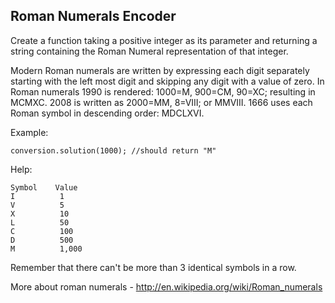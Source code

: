 Roman Numerals Encoder
---

Create a function taking a positive integer as its parameter and returning a string containing the Roman Numeral representation of that integer.

Modern Roman numerals are written by expressing each digit separately starting with the left most digit and skipping any digit with a value of zero. In Roman numerals 1990 is rendered: 1000=M, 900=CM, 90=XC; resulting in MCMXC. 2008 is written as 2000=MM, 8=VIII; or MMVIII. 1666 uses each Roman symbol in descending order: MDCLXVI.

Example:
~~~
conversion.solution(1000); //should return "M"
~~~
Help:
~~~
Symbol    Value
I          1
V          5
X          10
L          50
C          100
D          500
M          1,000
~~~
Remember that there can't be more than 3 identical symbols in a row.

More about roman numerals - http://en.wikipedia.org/wiki/Roman_numerals

